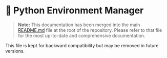# 🐍 Python Environment Manager

> **Note:** This documentation has been merged into the main [README.md](../README.md) file at the root of the repository. Please refer to that file for the most up-to-date and comprehensive documentation.

This file is kept for backward compatibility but may be removed in future versions.